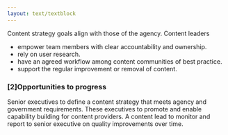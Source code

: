 ```yaml
---
layout: text/textblock
---
```


Content strategy goals align with those of the agency. Content leaders 
- empower team members with clear accountability and ownership. 
- rely on user research. 
- have an agreed workflow among content communities of best practice. 
- support the regular improvement or removal of content.

### [2]Opportunities to progress

Senior executives to define a content strategy that meets agency and government requirements. These executives to promote and enable capability building for content providers. A content lead to monitor and report to senior executive on quality improvements over time.
